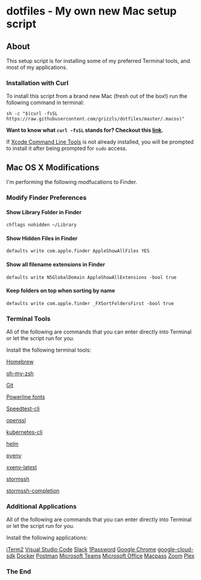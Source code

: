 # dotfiles - My own new Mac setup script

## About

This setup script is for installing some of my preferred Terminal tools, and most of my applications.

### Installation with Curl

To install this script from a brand new Mac (fresh out of the box!) run the following command in terminal:

``` shell
sh -c "$(curl -fsSL https://raw.githubusercontent.com/grizzls/dotfiles/master/.macos)"
```

**Want to know what ```curl -fsSL``` stands for? Checkout this [link](https://explainshell.com/explain?cmd=curl+-fsSL+example.org#).**

If [Xcode Command Line Tools](https://developer.apple.com/library/archive/technotes/tn2339/_index.html#//apple_ref/doc/uid/DTS40014588-CH1-WHAT_IS_THE_COMMAND_LINE_TOOLS_PACKAGE_) is not already installed, you will be prompted to install it after being prompted for ```sudo``` access.

## Mac OS X Modifications

I'm performing the following modfucations to Finder.

### Modify Finder Preferences

#### Show Library Folder in Finder

``` shell
chflags nohidden ~/Library
```

#### Show Hidden Files in Finder

``` shell
defaults write com.apple.finder AppleShowAllFiles YES
```

#### Show all filename extensions in Finder
``` shell
defaults write NSGlobalDomain AppleShowAllExtensions -bool true
```

#### Keep folders on top when sorting by name
``` shell
defaults write com.apple.finder _FXSortFoldersFirst -bool true
```

### Terminal Tools

All of the following are commands that you can enter directly into Terminal or let the script run for you.

Install the following terminal tools:

[Homebrew](https://brew.sh/)

[oh-my-zsh](https://ohmyz.sh/)

[Git](https://git-scm.com/)

[Powerline fonts](https://github.com/powerline/fonts)

[Speedtest-cli](https://github.com/sivel/speedtest-cli)

[openssl](https://www.openssl.org/)

[kubernetes-cli](https://kubernetes.io/)

[helm](https://helm.sh/)

[pyenv](https://github.com/pyenv/pyenv)

[xxenv-latest](https://github.com/momo-lab/xxenv-latest)

[stormssh](https://github.com/emre/storm)

[stormssh-completion](https://github.com/vigo/stormssh-completion)

### Additional Applications

All of the following are commands that you can enter directly into Terminal or let the script run for you.

Install the following applications:

[iTerm2](https://www.iterm2.com/)
[Visual Studio Code](https://code.visualstudio.com/)
[Slack](https://slack.com/)
[1Password](https://1password.com/)
[Google Chrome](https://www.google.com/chrome/)
[google-cloud-sdk](https://cloud.google.com/sdk/)
[Docker](https://www.docker.com/products/docker-desktop)
[Postman](https://www.postman.com/)
[Microsoft Teams](https://teams.microsoft.com/downloads)
[Microsoft Office](https://products.office.com/mac/microsoft-office-for-mac/)
[Macpass](https://macpass.github.io/)
[Zoom](https://www.zoom.us/)
[Plex](https://www.plex.tv/)

### The End